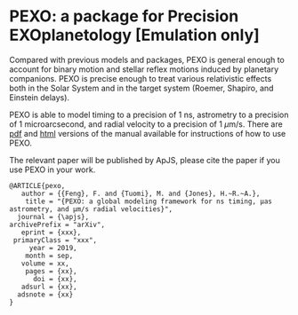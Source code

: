 # PEXO: a package for Precision EXOplanetology [Emulation only]

Compared with previous models and packages, PEXO is general enough to account for binary motion and stellar reflex motions induced by planetary companions. PEXO is precise enough to treat various relativistic effects both in the Solar System and in the target system (Roemer, Shapiro, and Einstein delays).

PEXO is able to model timing to a precision of 1 ns, astrometry to a precision of 1 microarcsecond, and radial velocity to a precision of 1 $\mu$m/s. There are [pdf](docs/pexo_manual.pdf) and [html](http://rpubs.com/Fabo/pexo) versions of the manual available for instructions of how to use PEXO.

The relevant paper will be published by ApJS, please cite the paper if you use PEXO in your work. 
```
@ARTICLE{pexo,
   author = {{Feng}, F. and {Tuomi}, M. and {Jones}, H.~R.~A.},
    title = "{PEXO: a global modeling framework for ns timing, μas astrometry, and μm/s radial velocities}",
  journal = {\apjs},
archivePrefix = "arXiv",
   eprint = {xxx},
 primaryClass = "xxx",
     year = 2019,
    month = sep,
   volume = xx,
    pages = {xx},
      doi = {xx},
   adsurl = {xx},
  adsnote = {xx}
}
```

